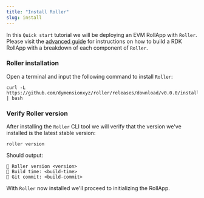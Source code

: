 ```yaml
---
title: "Install Roller"
slug: install
---
```


In this `Quick start` tutorial we will be deploying an EVM RollApp with `Roller`. Please visit the [advanced guide](/docs/build/adv-guide/roller-adv/overview-adv.md) for instructions on how to build a RDK RollApp with a breakdown of each component of `Roller`.

### Roller installation

Open a terminal and input the following command to install `Roller`:

```
curl -L https://github.com/dymensionxyz/roller/releases/download/v0.0.0/install.sh | bash
```

### Verify Roller version

After installing the `Roller` CLI tool we will verify that the version we've installed is the latest stable version:

```
roller version
```

Should output:

```
💈 Roller version <version>
💈 Build time: <build-time>
💈 Git commit: <build-commit>
```

With `Roller` now installed we'll proceed to initializing the RollApp.

